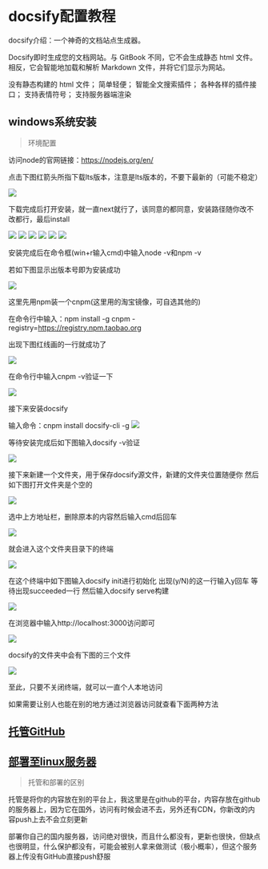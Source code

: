 # docsify配置教程

docsify介绍：一个神奇的文档站点生成器。

Docsify即时生成您的文档网站。与 GitBook 不同，它不会生成静态 html 文件。相反，它会智能地加载和解析 Markdown 文件，并将它们显示为网站。

没有静态构建的 html 文件；
简单轻便；
智能全文搜索插件；
各种各样的插件接口；
支持表情符号；
支持服务器端渲染

## windows系统安装

> 环境配置

访问node的官网链接：https://nodejs.org/en/

点击下图红箭头所指下载lts版本，注意是lts版本的，不要下最新的（可能不稳定）

![](../image/docsify/1.png)

下载完成后打开安装，就一直next就行了，该同意的都同意，安装路径随你改不改都行，最后install

![](../image/docsify/2.jpg)
![](../image/docsify/3.jpg)
![](../image/docsify/4.jpg)
![](../image/docsify/5.jpg)
![](../image/docsify/6.jpg)
![](../image/docsify/7.jpg)

安装完成后在命令框(win+r输入cmd)中输入node -v和npm -v

若如下图显示出版本号即为安装成功

![](../image/docsify/8.png)

这里先用npm装一个cnpm(这里用的淘宝镜像，可自选其他的)

在命令行中输入：npm install -g cnpm -registry=https://registry.npm.taobao.org

出现下图红线画的一行就成功了

![](../image/docsify/9.jpg)

在命令行中输入cnpm -v验证一下

![](../image/docsify/10.jpg)

接下来安装docsify

输入命令：cnpm install docsify-cli -g
![](../image/docsify/11.jpg)

等待安装完成后如下图输入docsify -v验证

![](../image/docsify/12.jpg)

接下来新建一个文件夹，用于保存docsify源文件，新建的文件夹位置随便你
然后如下图打开文件夹是个空的

![](../image/docsify/13.jpg)

选中上方地址栏，删除原本的内容然后输入cmd后回车

![](../image/docsify/14.jpg)

就会进入这个文件夹目录下的终端

![](../image/docsify/15.jpg)

在这个终端中如下图输入docsify init进行初始化
出现(y/N)的这一行输入y回车
等待出现succeeded一行
然后输入docsify serve构建

![](../image/docsify/16.jpg)

在浏览器中输入http://localhost:3000访问即可

![](../image/docsify/17.jpg)

docsify的文件夹中会有下图的三个文件

![](../image/docsify/18.png)

至此，只要不关闭终端，就可以一直个人本地访问

如果需要让别人也能在别的地方通过浏览器访问就查看下面两种方法

## [托管GitHub](qita/docsify1.md)

## [部署至linux服务器](qita/docsify2.md)

> 托管和部署的区别

托管是将你的内容放在别的平台上，我这里是在github的平台，内容存放在github的服务器上，因为它在国外，访问有时候会进不去，另外还有CDN，你新改的内容push上去不会立刻更新

部署你自己的国内服务器，访问绝对很快，而且什么都没有，更新也很快，但缺点也很明显，什么保护都没有，可能会被别人拿来做测试（极小概率），但这个服务器上传没有GitHub直接push舒服
